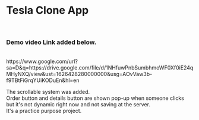 <h1> Tesla Clone App</h1> <br>
<h3>Demo video Link added below.</h3> <br>
https://www.google.com/url?sa=D&q=https://drive.google.com/file/d/1NHfuwPnbSumbhmoWF0Xf0iE24qMHyNXQ/view&ust=1626428280000000&usg=AOvVaw3b-f9TBtFiGrqYUiKODuEn&hl=en

<p>The scrollable system was added. <br>
Order button and details button are shown pop-up when someone clicks but it's not dynamic right now and not saving at the server. <br>
It's a practice purpose project. </p>
